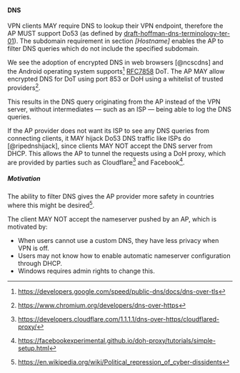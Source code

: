 #### DNS

VPN clients
MAY
require DNS to lookup their VPN endpoint,
therefore the AP
MUST
support Do53
(as defined by [draft-hoffman-dns-terminology-ter-01](https://tools.ietf.org/html/draft-hoffman-dns-terminology-ter-01)).
The subdomain requirement in section *[Hostname]*
enables the AP to filter DNS queries which do not include the specified subdomain.

We see the adoption of encrypted DNS in web browsers [@ncscdns]
and the Android operating system supports[^dotandroid]
[RFC7858](https://tools.ietf.org/html/rfc7858)
DoT.
The AP
MAY
allow encrypted DNS for DoT using port 853
or DoH using a whitelist of trusted providers[^dohproviders].
<!--
https://www.thesslstore.com/blog/dns-over-tls-vs-dns-over-https/
-->
This results in the DNS query originating from the AP
instead of the VPN server,
without intermediates
&mdash; such as an ISP &mdash;
being able to log the DNS queries.

[^dohproviders]: https://www.chromium.org/developers/dns-over-https
[^dotandroid]: https://developers.google.com/speed/public-dns/docs/dns-over-tls


<!--
However, one may propose to run a DNS resolver on the AP,
which works like a proxy,
connecting to encrypted DNS service.
This requires the AP to push this local DNS resolver
in the DHCP.

This setup is not explored in this research since it has two downsides;
1) the DNS query originates from the AP instead of the VPN server,
which is debatable,
2) the client needs to accept the DNS provided in the DHCP
(which may require admin rights on the local device).
-->

If the AP provider does not want its ISP to see any DNS queries
from connecting clients,
it
MAY
hijack Do53 DNS traffic like ISPs do
[@ripednshijack],
since clients
MAY NOT
accept the DNS server from DHCP.
This allows the AP to tunnel the requests using a DoH proxy,
which are provided by parties such as
Cloudflare[^cloudflared]
and
Facebook[^facebookdoh].
<!--
https://github.com/commonshost/dohnut
https://github.com/jedisct1/rust-doh
-->

[^cloudflared]: https://developers.cloudflare.com/1.1.1.1/dns-over-https/cloudflared-proxy/
[^facebookdoh]: https://facebookexperimental.github.io/doh-proxy/tutorials/simple-setup.html



<!--
example firewall rules DNS by Cisco:
https://support.opendns.com/hc/en-us/articles/227988027-How-to-prevent-users-from-circumventing-OpenDNS-using-firewall-rules

Service providers hijack DNS traffic
[@ripednshijack]
and some use outdated software,
unable to handle DNSSEC requests
[@liu2018answering].
-->


##### Motivation

The ability to filter DNS gives the AP provider more safety
in countries where this might be desired[^cyberdiss].

[^cyberdiss]: https://en.wikipedia.org/wiki/Political_repression_of_cyber-dissidents
<!--
> what can befall regular people who get labeled dissidents based on their internet usage
-->

The client
MAY NOT
accept the nameserver pushed by an AP,
which is motivated by:

- When users cannot use a custom DNS, they have less privacy when VPN is off.
- Users may not know how to enable automatic nameserver configuration through DHCP.
- Windows requires admin rights to change this. <!-- verified on win10 -->


